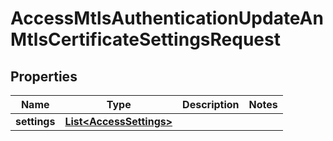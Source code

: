 

# AccessMtlsAuthenticationUpdateAnMtlsCertificateSettingsRequest


## Properties

| Name | Type | Description | Notes |
|------------ | ------------- | ------------- | -------------|
|**settings** | [**List&lt;AccessSettings&gt;**](AccessSettings.md) |  |  |



